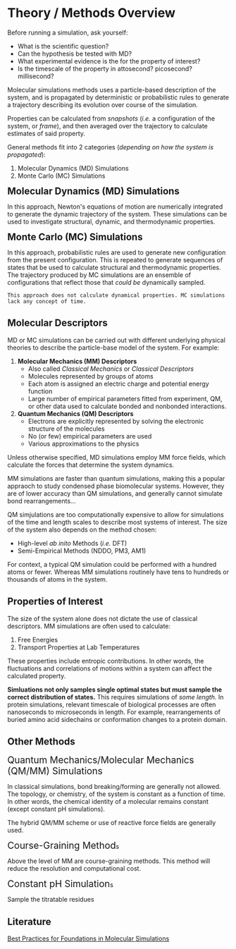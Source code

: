 # Theory / Methods Overview 

Before running a simulation, ask yourself:

- What is the scientific question?
- Can the hypothesis be tested with MD?
- What experimental evidence is the for the property of interest?
- Is the timescale of the property in attosecond? picosecond? millisecond?

Molecular simulations methods uses a particle-based description of the system, and is propagated by deterministic or probabilistic rules to generate a trajectory describing its evolution over course of the simulation.

Properties can be calculated from *snapshots* (*i.e.* a configuration of the system, or *frame*), and then averaged over the trajectory to calculate estimates of said property.

General methods fit into 2 categories (*depending on how the system is propagated*):

1. Molecular Dynamics (MD) Simulations
2. Monte Carlo (MC) Simulations


<span style="font-size:1.5em;">**Molecular Dynamics (MD) Simulations**</span>

In this approach, Newton's equations of motion are numerically integrated to generate the dynamic trajectory of the system. These simulations can be used to investigate structural, dynamic, and thermodynamic properties.


<span style="font-size:1.5em;">**Monte Carlo (MC) Simulations**</span>

In this approach, probabilistic rules are used to generate new configuration from the present configuration. This is repeated to generate sequences of states that be used to calculate structural and thermodynamic properties. The trajectory produced by MC simulations are an ensemble of configurations that reflect those that *could be* dynamically sampled.

```{note}
This approach does not calculate dynamical properties. MC simulations lack any concept of time.
```


## Molecular Descriptors

MD or MC simulations can be carried out with different underlying physical theories to describe the particle-base model of the system. For example:

1. **Molecular Mechanics (MM) Descriptors**
    - Also called *Classical Mechanics* or *Classical Descriptors*
    - Molecules represented by groups of atoms
    - Each atom is assigned an electric charge and potential energy function
    - Large number of empirical parameters fitted from experiment, QM, or other data used to calculate bonded and nonbonded interactions.
2. **Quantum Mechanics (QM) Descriptors**
    - Electrons are explicitly represented by solving the electronic structure of the molecules
    - No (or few) empirical parameters are used
    - Various approximations to the physics

Unless otherwise specified, MD simulations employ MM force fields, which calculate the forces that determine the system dynamics.

MM simulations are faster than quantum simulations, making this a popular appraoch to study condensed phase biomolecular systems. However, they are of lower accuracy than QM simulations, and generally cannot simulate bond rearrangements...

QM simjulations are too computationally expensive to allow for simulations of the time and length scales to describe most systems of interest. The size of the system also depends on the method chosen:

- High-level *ab inito* Methods (*i.e.* DFT)
- Semi-Empirical Methods (NDDO, PM3, AM1)

For context, a typical QM simulation could be performed with a hundred atoms or fewer. Whereas MM simulations routinely have tens to hundreds or thousands of atoms in the system.

## Properties of Interest

The size of the system alone does not dictate the use of classical descriptors. MM simulations are often used to calculate:

1. Free Energies 
2. Transport Properties at Lab Temperatures

These properties include entropic contributions. In other words, the fluctuations and correlations of motions within a system can affect the calculated property.

**Simluations not only samples single optimal states but must sample the correct distribution of states.** This requires simulations of *some length.* In protein simulations, relevant timescale of biological processes are often nanoseconds to microseconds in length. For example, rearrangements of buried amino acid sidechains or conformation changes to a protein domain.


## Other Methods

<span style="font-size:1.5em;">Quantum Mechanics/Molecular Mechanics (QM/MM) Simulations</span>

In classical simulations, bond breaking/forming are generally not allowed. The topology, or chemistry, of the system is constant as a function of time. In other words, the chemical identity of a molecular remains constant (except constant pH simulations). 

The hybrid QM/MM scheme or use of reactive force fields are generally used.


<span style="font-size:1.5em;">Course-Graining Method</span>s

Above the level of MM are course-graining methods. This method will reduce the resolution and computational cost.


<span style="font-size:1.5em;">Constant pH Simulation</span>s

Sample the titratable residues


## Literature

[Best Practices for Foundations in Molecular Simulations](https://doi.org/10.33011/livecoms.1.1.5957)

```{tableofcontents}
```